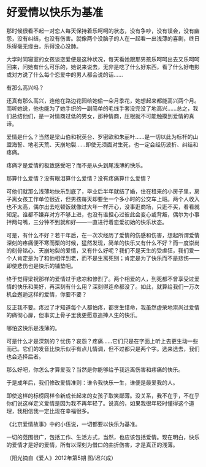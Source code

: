 # 好爱情以快乐为基准

那时候很看不起一对恋人每天保持着乐呵呵的状态，没有争吵，没有误会，没有幽怨，没有纠结，也没有伤害。就像两个没脑子的人在一起看一出浅薄的喜剧，终日乐得毫无缘由，乐得没心没肺。 

大学时同寝室的女孩谈恋爱便是这种状况，每天看她跟那男孩乐呵呵出去又乐呵呵回来，问她有什么可乐的，她说来说去，无非是吃了什么好东西，看了什么好电影或对方说了什么每个恋爱中的男人都会说的话…… 

有那么高兴吗？ 

还真有那么高兴，连他在路边花园给她偷一朵月季花，她想起来都能高兴两个月。而听她说，他也能为了她手织的一副简单的毛线手套没完没了地高兴……总之，我们总结他们，是一对情商过低的男女，那种情商，压根就不可能触摸到爱情的真谛。 

爱情是什么？当然是梁山伯和祝英台、罗密欧和朱丽叶……是一切以此为标杆的山盟海誓、地老天荒、天崩地裂……即使无须面对生死，也一定会经历波折、纠结和疼痛。 

疼痛才是爱情的极致感受吧？而不是从头到尾浅薄的快乐。 

那算什么爱情？没有眼泪算什么爱情？没有疼痛算什么爱情？ 

可他们就那么浅薄地快乐到底了，毕业后半年就结了婚，住在租来的小房子里，房子离女孩工作单位很近，但男孩每天却要坐一个多小时的公交车上班。两个人收入也不太高，偶尔出去吃顿饭就像过大年一样开心，没事逛商场，只逛不买，看看就知足。谁都不嫌弃对方不够上进，也没有谁担心过彼此会变心或背叛，偶尔为小事拌两句嘴，三分钟不到就和好——一直进行着恋爱初始的快乐状态。 

可是，有什么不好？若干年后，在一次次经历了爱情的伤感和伤害，想起所谓爱情深刻的疼痛便不寒而栗的时候，猛然发现，简单的快乐又有什么不好？而一度崇尚的刻骨铭心、天崩地裂的爱情，又有什么好呢？我们不是天生的受虐狂，我们爱一个人肯定是为了和他相伴到老，而不是生离死别；肯定是为了快乐而不是悲伤——即使悲伤也是快乐的铺垫吧。 

终于觉得梁祝那样的爱情过于悲凉和惨烈了。两个相爱的人，到死都不曾享受过爱情的快乐和美好，再深刻有什么用？深刻得连命都没了。如此，就算给我们一万次机会邂逅这样的爱情，你要不要？ 

反正我不要。疼过了才知道每个人都怕疼，都贪生惜命，我虽然虚荣地崇尚过爱情的痛彻心扉，但事实上骨子里我更愿意追捧人生的快乐。 

哪怕这快乐是浅薄的。 

可是什么才是深刻的？忧伤？哀怨？疼痛……它们只是在字面上听上去更生动一些而已。它们的发音比快乐似乎有点儿情调，但不过都只是两个字。选来选去，我们也会选择后者。 

那么好吧，你怎么才算爱我？当然是你能够给予我远离伤害和疼痛的快乐。 

于是成年后，我们修改爱情准则：谁令我快乐一生，谁便是最爱我的人。 

即使这样的标榜同样令新成长起来的女孩子取笑鄙薄。没关系，我不在乎，不在乎你们说这样定义爱情是因为我不再年轻了。说真的，如果我很年轻时懂得这个道理，我相信我一定比现在幸福很多。 

《北京爱情故事》中的小伍说，一切都要以快乐为基准。 

一切的范围很广，包括工作、生活方式，当然，也应该包括爱情。现在明白，快乐的爱情才是好的爱情，所有以深刻为借口的曲折伤害，才是真正的浅薄。 

（阳光摘自《爱人》2012年第5期 图/迟兴成）